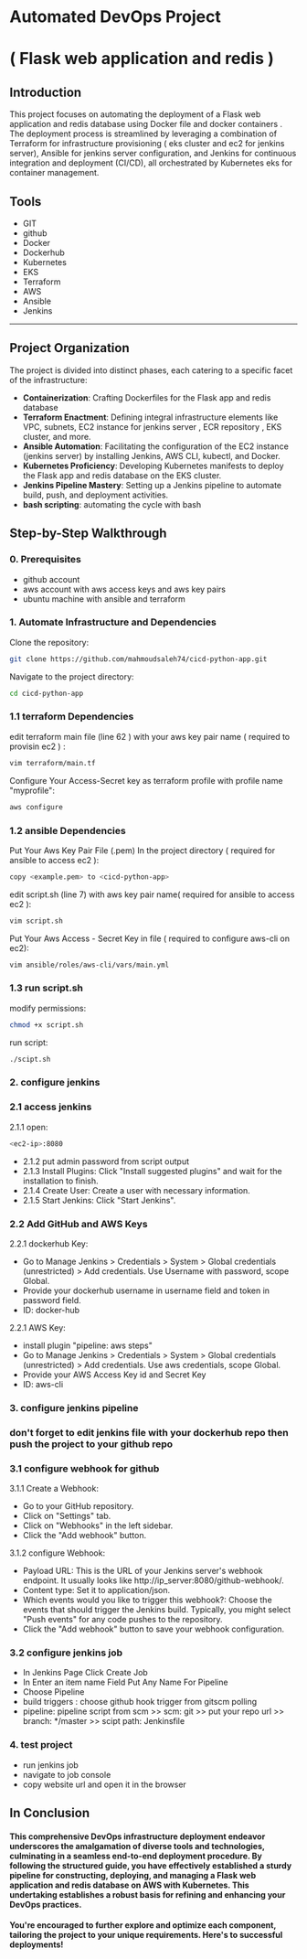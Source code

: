 # Automated DevOps Project
# ( Flask web application and redis )

## Introduction
This project focuses on automating the deployment of a Flask web application and redis database using Docker file and docker containers . The deployment process is streamlined by leveraging a combination of Terraform for infrastructure provisioning ( eks cluster and ec2 for jenkins server), Ansible for jenkins server configuration, and Jenkins for continuous integration and deployment (CI/CD), all orchestrated by Kubernetes eks for container management.

## Tools

- GIT
- github
- Docker
- Dockerhub
- Kubernetes
- EKS
- Terraform
- AWS 
- Ansible
- Jenkins

---
## Project Organization

The project is divided into distinct phases, each catering to a specific facet of the infrastructure:

- **Containerization**: Crafting Dockerfiles for the Flask app and redis database
- **Terraform Enactment**: Defining integral infrastructure elements like VPC, subnets, EC2 instance for jenkins server , ECR repository , EKS cluster, and more.
- **Ansible Automation**: Facilitating the configuration of the EC2 instance (jenkins server) by installing Jenkins, AWS CLI, kubectl, and Docker.
- **Kubernetes Proficiency**: Developing Kubernetes manifests to deploy the Flask app and redis database on the EKS cluster.
- **Jenkins Pipeline Mastery**: Setting up a Jenkins pipeline to automate build, push, and deployment activities.
- **bash scripting**: automating the cycle with bash


## Step-by-Step Walkthrough

### 0. Prerequisites ###
- github account
- aws account with aws access keys and aws key pairs
- ubuntu machine with ansible and terraform 

### 1. Automate Infrastructure and Dependencies ###

Clone the repository:
```bash
git clone https://github.com/mahmoudsaleh74/cicd-python-app.git
```

Navigate to the project directory:
```bash
cd cicd-python-app
```
### 1.1 terraform Dependencies

edit terraform main file (line 62 ) with your aws key pair name ( required to provisin ec2 ) :
```bash
vim terraform/main.tf
```

Configure Your Access-Secret key as terraform profile with profile name "myprofile":
```bash
aws configure
```
### 1.2 ansible Dependencies
Put Your Aws Key Pair File (.pem) In the project directory ( required for ansible to access ec2 ):
```bash
copy <example.pem> to <cicd-python-app>
```

edit script.sh (line 7) with aws key pair name( required for ansible to access ec2 ):
```bash
vim script.sh
```

Put Your Aws Access - Secret Key in file ( required to configure aws-cli on ec2):
```bash
vim ansible/roles/aws-cli/vars/main.yml
```

### 1.3 run script.sh
modify permissions:
```bash
chmod +x script.sh
```

run script:
```bash
./scipt.sh
```


### 2. configure jenkins ###

### 2.1 access jenkins
2.1.1 open:
```bash
<ec2-ip>:8080
```
- 2.1.2 put admin password from script output
- 2.1.3 Install Plugins: Click "Install suggested plugins" and wait for the installation to finish.
- 2.1.4 Create User: Create a user with necessary information.
- 2.1.5 Start Jenkins: Click "Start Jenkins".

### 2.2 Add GitHub and AWS Keys 

2.2.1 dockerhub Key:

- Go to Manage Jenkins > Credentials > System > Global credentials (unrestricted) > Add credentials.
Use Username with password, scope Global.
- Provide your dockerhub username in username field and token in password field.
- ID: docker-hub

2.2.1 AWS Key:
- install plugin "pipeline: aws steps"
- Go to Manage Jenkins > Credentials > System > Global credentials (unrestricted) > Add credentials.
Use aws credentials, scope Global.
- Provide your AWS Access Key id and Secret Key
- ID: aws-cli


### 3. configure jenkins pipeline ###
### don't forget to edit jenkins file with your dockerhub repo then push the project to your github repo #

### 3.1 configure webhook for github

3.1.1 Create a Webhook:
- Go to your GitHub repository.
- Click on "Settings" tab.
- Click on "Webhooks" in the left sidebar.
- Click the "Add webhook" button.

3.1.2 configure Webhook:
- Payload URL: This is the URL of your Jenkins server's webhook endpoint. It usually looks like http://ip_server:8080/github-webhook/.
- Content type: Set it to application/json.
- Which events would you like to trigger this webhook?: Choose the events that should trigger the Jenkins build. Typically, you might select "Push events" for any code pushes to the repository.
- Click the "Add webhook" button to save your webhook configuration.

### 3.2 configure jenkins job 
- In Jenkins Page Click Create Job
- In Enter an item name Field Put Any Name For Pipeline
- Choose Pipeline
- build triggers : choose github hook trigger from gitscm polling
- pipeline: pipeline script from scm >> scm: git >> put your repo url >> branch: */master >>
scipt path: Jenkinsfile

### 4. test project ###
- run jenkins job
- navigate to job console 
- copy website url and open it in the browser  


## In Conclusion

#### This comprehensive DevOps infrastructure deployment endeavor underscores the amalgamation of diverse tools and technologies, culminating in a seamless end-to-end deployment procedure. By following the structured guide, you have effectively established a sturdy pipeline for constructing, deploying, and managing a Flask web application and redis database on AWS with Kubernetes. This undertaking establishes a robust basis for refining and enhancing your DevOps practices.

#### You're encouraged to further explore and optimize each component, tailoring the project to your unique requirements. Here's to successful deployments!
